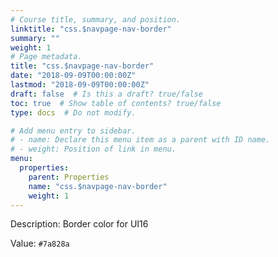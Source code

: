 ```yaml
---
# Course title, summary, and position.
linktitle: "css.$navpage-nav-border"
summary: ""
weight: 1
# Page metadata.
title: "css.$navpage-nav-border"
date: "2018-09-09T00:00:00Z"
lastmod: "2018-09-09T00:00:00Z"
draft: false  # Is this a draft? true/false
toc: true  # Show table of contents? true/false
type: docs  # Do not modify.

# Add menu entry to sidebar.
# - name: Declare this menu item as a parent with ID name.
# - weight: Position of link in menu.
menu:
  properties:
    parent: Properties
    name: "css.$navpage-nav-border"
    weight: 1
---
```


Description: Border color for UI16


Value: `#7a828a`
